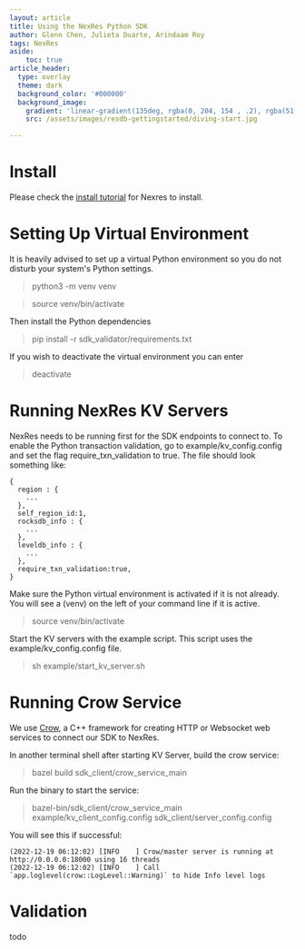 ```yaml
---
layout: article
title: Using the NexRes Python SDK
author: Glenn Chen, Julieta Duarte, Arindaam Roy
tags: NexRes
aside:
    toc: true
article_header:
  type: overlay
  theme: dark
  background_color: '#000000'
  background_image:
    gradient: 'linear-gradient(135deg, rgba(0, 204, 154 , .2), rgba(51, 154, 154, .2))'
    src: /assets/images/resdb-gettingstarted/diving-start.jpg

---
```



# Install
Please check the [install tutorial](https://blog.resilientdb.com/2022/09/28/GettingStartedNexRes.html) for Nexres to install.

# Setting Up Virtual Environment
It is heavily advised to set up a virtual Python environment so you do not disturb your system's Python settings.

  > python3 -m venv venv

  > source venv/bin/activate

Then install the Python dependencies

  > pip install -r sdk_validator/requirements.txt

If you wish to deactivate the virtual environment you can enter
  > deactivate

# Running NexRes KV Servers
NexRes needs to be running first for the SDK endpoints to connect to. To enable the Python transaction validation, go to example/kv_config.config and set the flag require_txn_validation to true. The file should look something like:

    {
      region : {
        ...
      },
      self_region_id:1,
      rocksdb_info : {
        ...
      },
      leveldb_info : {
        ...
      },
      require_txn_validation:true,
    }
Make sure the Python virtual environment is activated if it is not already. You will see a (venv) on the left of your command line if it is active.
  > source venv/bin/activate

Start the KV servers with the example script. This script uses the example/kv_config.config file.
  > sh example/start_kv_server.sh

# Running Crow Service
We use [Crow](https://github.com/CrowCpp/Crow), a C++ framework for creating HTTP or Websocket web services to connect our SDK to NexRes.

In another terminal shell after starting KV Server, build the crow service: 
  > bazel build sdk_client/crow_service_main

Run the binary to start the service:
  > bazel-bin/sdk_client/crow_service_main example/kv_client_config.config sdk_client/server_config.config

You will see this if successful: 
  ```
  (2022-12-19 06:12:02) [INFO    ] Crow/master server is running at http://0.0.0.0:18000 using 16 threads
  (2022-12-19 06:12:02) [INFO    ] Call `app.loglevel(crow::LogLevel::Warning)` to hide Info level logs
  ```

# Validation
todo
